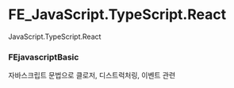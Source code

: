 # FE_JavaScript.TypeScript.React
JavaScript.TypeScript.React


### FEjavascriptBasic ###
자바스크립트 문법으로 클로저, 디스트럭처링, 이벤트 관련